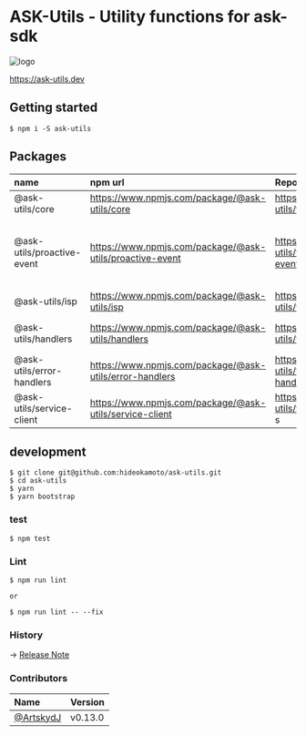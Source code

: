 # ASK-Utils - Utility functions for ask-sdk
![logo](https://ask-utils.dev/static/9cbabc261164aba75a5d7e32d0e53371/8a651/youtube_profile_image.png)

https://ask-utils.dev

## Getting started

```
$ npm i -S ask-utils
```

## Packages

 | name | npm url | Repository | Summary | 
 | :-- | :-- | :-- | :-- |
 | @ask-utils/core | https://www.npmjs.com/package/@ask-utils/core | https://github.com/ask-utils/ask-utils/tree/master/packages/core | Core utilities | 
 | @ask-utils/proactive-event | https://www.npmjs.com/package/@ask-utils/proactive-event | https://github.com/ask-utils/ask-utils/tree/master/packages/proactive-event | Proactive Event parameter builder and request client | 
 | @ask-utils/isp | https://www.npmjs.com/package/@ask-utils/isp | https://github.com/ask-utils/ask-utils/tree/master/packages/isp | ISP helpers | 
 | @ask-utils/handlers | https://www.npmjs.com/package/@ask-utils/handlers | https://github.com/ask-utils/ask-utils/tree/master/packages/handlers | Utility handler and interceptors | 
 | @ask-utils/error-handlers | https://www.npmjs.com/package/@ask-utils/error-handlers | https://github.com/ask-utils/ask-utils/tree/master/packages/error-handlers | Error handler helpers | 
 | @ask-utils/service-client | https://www.npmjs.com/package/@ask-utils/service-client | https://github.com/ask-utils/ask-utils/tree/master/packages/serviceClient s |ServiceClient alternative | 



## development

```
$ git clone git@github.com:hideokamoto/ask-utils.git
$ cd ask-utils
$ yarn
$ yarn bootstrap
```

### test

```
$ npm test
```

### Lint

```
$ npm run lint

or

$ npm run lint -- --fix
```

### History
-> [Release Note](https://github.com/ask-utils/ask-utils/releases)


### Contributors

 | Name | Version | 
 | :-- | :-- | 
 | [@ArtskydJ](https://github.com/ArtskydJ) | v0.13.0 | 
